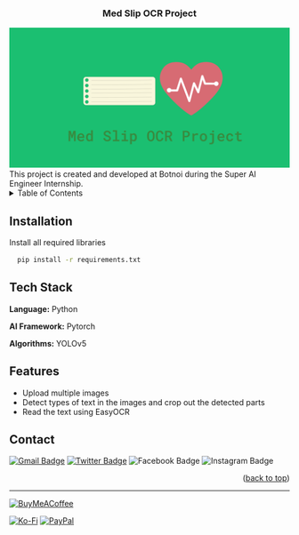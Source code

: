 
<div align="center">

<h3 align="center">Med Slip OCR Project</h3>
    <img src="logo.png" alt="Logo" >
</div>
This project is created and developed at Botnoi during the Super AI Engineer Internship.

<!-- TABLE OF CONTENTS -->
<details>
  <summary>Table of Contents</summary>
  <ol>
    <li>
      <a href="#about-the-project">About The Project</a>
      <ul>
        <li><a href="#built-with">Built With</a></li>
      </ul>
    </li>
    <li>
      <a href="#getting-started">Getting Started</a>
      <ul>
        <li><a href="#prerequisites">Prerequisites</a></li>
        <li><a href="#installation">Installation</a></li>
      </ul>
    </li>
    <li><a href="#usage">Usage</a></li>
    <li><a href="#roadmap">Roadmap</a></li>
    <li><a href="#contact">Contact</a></li>

  </ol>
</details>


## Installation

Install all required libraries

```bash
  pip install -r requirements.txt
```
    
## Tech Stack

**Language:** Python

**AI Framework:** Pytorch

**Algorithms:** YOLOv5


## Features

- Upload multiple images
- Detect types of text in the images and crop out the detected parts
- Read the text using EasyOCR


<!-- CONTACT -->
## Contact

[![Gmail Badge](https://img.shields.io/badge/Gmail-EA4335?logo=gmail&logoColor=fff&style=plastic)](pangineering@gmail.com)
[![Twitter Badge](https://img.shields.io/badge/Twitter-1DA1F2?logo=twitter&logoColor=fff&style=plastic)](https://twitter.com/pangineering)
![Facebook Badge](https://img.shields.io/badge/Facebook-1877F2?logo=facebook&logoColor=fff&style=plastic)
![Instagram Badge](https://img.shields.io/badge/Instagram-E4405F?logo=instagram&logoColor=fff&style=plastic)

<p align="right">(<a href="#readme-top">back to top</a>)</p>

---
 [![BuyMeACoffee](https://img.shields.io/badge/Buy%20Me%20a%20Coffee-ffdd00?style=for-the-badge&logo=buy-me-a-coffee&logoColor=black)](https://buymeacoffee.com/pangineering)  

 [![Ko-Fi](https://img.shields.io/badge/Ko--fi-F16061?style=for-the-badge&logo=ko-fi&logoColor=white)](https://ko-fi.com/pangineering)
    <!-- Proudly created with GPRM ( https://gprm.itsvg.in ) -->
  [![PayPal](https://img.shields.io/badge/PayPal-00457C?style=for-the-badge&logo=paypal&logoColor=white)](PayPal.Me/pangineering6415)
